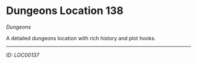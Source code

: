# Dungeons Location 138

*Dungeons*

A detailed dungeons location with rich history and plot hooks.

---
*ID: LOC00137*